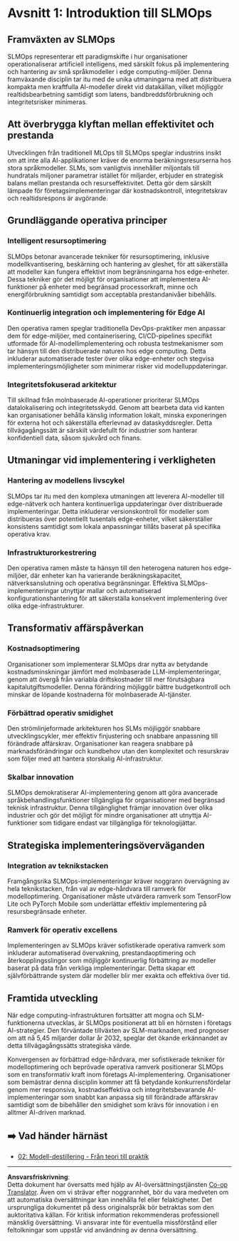 <!--
CO_OP_TRANSLATOR_METADATA:
{
  "original_hash": "3d1708c413d3ea9ffcfb6f73ade3a07b",
  "translation_date": "2025-09-18T08:09:34+00:00",
  "source_file": "Module05/01.IntroduceSLMOps.md",
  "language_code": "sv"
}
-->
# Avsnitt 1: Introduktion till SLMOps

## Framväxten av SLMOps

SLMOps representerar ett paradigmskifte i hur organisationer operationaliserar artificiell intelligens, med särskilt fokus på implementering och hantering av små språkmodeller i edge computing-miljöer. Denna framväxande disciplin tar itu med de unika utmaningarna med att distribuera kompakta men kraftfulla AI-modeller direkt vid datakällan, vilket möjliggör realtidsbearbetning samtidigt som latens, bandbreddsförbrukning och integritetsrisker minimeras.

## Att överbrygga klyftan mellan effektivitet och prestanda

Utvecklingen från traditionell MLOps till SLMOps speglar industrins insikt om att inte alla AI-applikationer kräver de enorma beräkningsresurserna hos stora språkmodeller. SLMs, som vanligtvis innehåller miljontals till hundratals miljoner parametrar istället för miljarder, erbjuder en strategisk balans mellan prestanda och resurseffektivitet. Detta gör dem särskilt lämpade för företagsimplementeringar där kostnadskontroll, integritetskrav och realtidsrespons är avgörande.

## Grundläggande operativa principer

### Intelligent resursoptimering

SLMOps betonar avancerade tekniker för resursoptimering, inklusive modellkvantisering, beskärning och hantering av gleshet, för att säkerställa att modeller kan fungera effektivt inom begränsningarna hos edge-enheter. Dessa tekniker gör det möjligt för organisationer att implementera AI-funktioner på enheter med begränsad processorkraft, minne och energiförbrukning samtidigt som acceptabla prestandanivåer bibehålls.

### Kontinuerlig integration och implementering för Edge AI

Den operativa ramen speglar traditionella DevOps-praktiker men anpassar dem för edge-miljöer, med containerisering, CI/CD-pipelines specifikt utformade för AI-modellimplementering och robusta testmekanismer som tar hänsyn till den distribuerade naturen hos edge computing. Detta inkluderar automatiserade tester över olika edge-enheter och stegvisa implementeringsmöjligheter som minimerar risker vid modelluppdateringar.

### Integritetsfokuserad arkitektur

Till skillnad från molnbaserade AI-operationer prioriterar SLMOps datalokalisering och integritetsskydd. Genom att bearbeta data vid kanten kan organisationer behålla känslig information lokalt, minska exponeringen för externa hot och säkerställa efterlevnad av dataskyddsregler. Detta tillvägagångssätt är särskilt värdefullt för industrier som hanterar konfidentiell data, såsom sjukvård och finans.

## Utmaningar vid implementering i verkligheten

### Hantering av modellens livscykel

SLMOps tar itu med den komplexa utmaningen att leverera AI-modeller till edge-nätverk och hantera kontinuerliga uppdateringar över distribuerade implementeringar. Detta inkluderar versionskontroll för modeller som distribueras över potentiellt tusentals edge-enheter, vilket säkerställer konsistens samtidigt som lokala anpassningar tillåts baserat på specifika operativa krav.

### Infrastrukturorkestrering

Den operativa ramen måste ta hänsyn till den heterogena naturen hos edge-miljöer, där enheter kan ha varierande beräkningskapacitet, nätverksanslutning och operativa begränsningar. Effektiva SLMOps-implementeringar utnyttjar mallar och automatiserad konfigurationshantering för att säkerställa konsekvent implementering över olika edge-infrastrukturer.

## Transformativ affärspåverkan

### Kostnadsoptimering

Organisationer som implementerar SLMOps drar nytta av betydande kostnadsminskningar jämfört med molnbaserade LLM-implementeringar, genom att övergå från variabla driftskostnader till mer förutsägbara kapitalutgiftsmodeller. Denna förändring möjliggör bättre budgetkontroll och minskar de löpande kostnaderna för molnbaserade AI-tjänster.

### Förbättrad operativ smidighet

Den strömlinjeformade arkitekturen hos SLMs möjliggör snabbare utvecklingscykler, mer effektiv finjustering och snabbare anpassning till förändrade affärskrav. Organisationer kan reagera snabbare på marknadsförändringar och kundbehov utan den komplexitet och resurskrav som följer med att hantera storskalig AI-infrastruktur.

### Skalbar innovation

SLMOps demokratiserar AI-implementering genom att göra avancerade språkbehandlingsfunktioner tillgängliga för organisationer med begränsad teknisk infrastruktur. Denna tillgänglighet främjar innovation över olika industrier och gör det möjligt för mindre organisationer att utnyttja AI-funktioner som tidigare endast var tillgängliga för teknologijättar.

## Strategiska implementeringsöverväganden

### Integration av teknikstacken

Framgångsrika SLMOps-implementeringar kräver noggrann övervägning av hela teknikstacken, från val av edge-hårdvara till ramverk för modelloptimering. Organisationer måste utvärdera ramverk som TensorFlow Lite och PyTorch Mobile som underlättar effektiv implementering på resursbegränsade enheter.

### Ramverk för operativ excellens

Implementeringen av SLMOps kräver sofistikerade operativa ramverk som inkluderar automatiserad övervakning, prestandaoptimering och återkopplingsslingor som möjliggör kontinuerlig förbättring av modeller baserat på data från verkliga implementeringar. Detta skapar ett självförbättrande system där modeller blir mer exakta och effektiva över tid.

## Framtida utveckling

När edge computing-infrastrukturen fortsätter att mogna och SLM-funktionerna utvecklas, är SLMOps positionerat att bli en hörnsten i företags AI-strategier. Den förväntade tillväxten av SLM-marknaden, med prognoser om att nå 5,45 miljarder dollar år 2032, speglar det ökande erkännandet av detta tillvägagångssätts strategiska värde.

Konvergensen av förbättrad edge-hårdvara, mer sofistikerade tekniker för modelloptimering och beprövade operativa ramverk positionerar SLMOps som en transformativ kraft inom företags AI-implementering. Organisationer som bemästrar denna disciplin kommer att få betydande konkurrensfördelar genom mer responsiva, kostnadseffektiva och integritetsbevarande AI-implementeringar som snabbt kan anpassa sig till förändrade affärskrav samtidigt som de bibehåller den smidighet som krävs för innovation i en alltmer AI-driven marknad.

## ➡️ Vad händer härnäst

- [02: Modell-destillering - Från teori till praktik](./02.SLMOps-Distillation.md)

---

**Ansvarsfriskrivning**:  
Detta dokument har översatts med hjälp av AI-översättningstjänsten [Co-op Translator](https://github.com/Azure/co-op-translator). Även om vi strävar efter noggrannhet, bör du vara medveten om att automatiska översättningar kan innehålla fel eller felaktigheter. Det ursprungliga dokumentet på dess originalspråk bör betraktas som den auktoritativa källan. För kritisk information rekommenderas professionell mänsklig översättning. Vi ansvarar inte för eventuella missförstånd eller feltolkningar som uppstår vid användning av denna översättning.